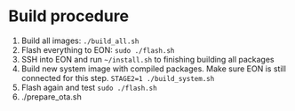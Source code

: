 # Build procedure
1. Build all images: `./build_all.sh`
2. Flash everything to EON: `sudo ./flash.sh`
3. SSH into EON and run `~/install.sh` to finishing building all packages
4. Build new system image with compiled packages. Make sure EON is still connected for this step. `STAGE2=1 ./build_system.sh`
5. Flash again and test `sudo ./flash.sh`
6. ./prepare_ota.sh
